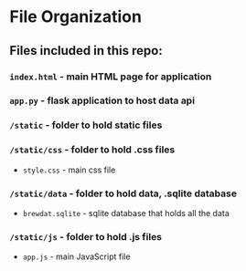 # File Organization

## Files included in this repo:
###  `index.html` - main HTML page for application
###  `app.py` - flask application to host data api
###  `/static` - folder to hold static files
### `/static/css` - folder to hold .css files
- `style.css` - main css file
### `/static/data` - folder to hold data, .sqlite database
- `brewdat.sqlite` - sqlite database that holds all the data
### `/static/js` - folder to hold .js files
- `app.js` - main JavaScript file